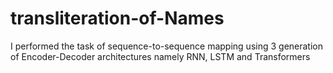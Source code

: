 # transliteration-of-Names
I performed the task of sequence-to-sequence mapping using 3 generation of Encoder-Decoder architectures namely RNN, LSTM and Transformers
